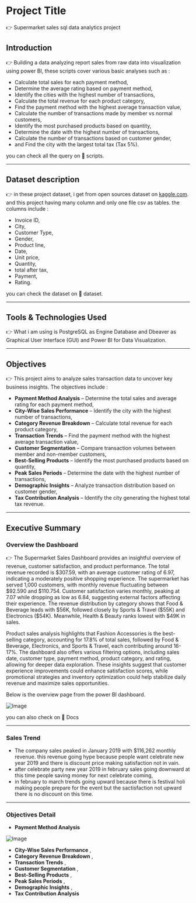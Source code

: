 # Project Title 
 👉 Supermarket sales sql data analytics project

## Introduction
 👉 Building a data analyzing report sales from raw data into visualization using power BI, these scripts cover various basic analyses such as :
- Calculate total sales for each payment method,
- Determine the average rating based on payment method,
- Identify the cities with the highest number of transactions,
- Calculate the total revenue for each product category,
- Find the payment method with the highest average transaction value,
- Calculate the number of transactions made by member vs normal customers,
- Identify the most purchased products based on quantity,
- Determine the date with the highest number of transactions,
- Calculate the number of transactions based on customer gender,
- and Find the city with the largest total tax (Tax 5%).

you can check all the query on 📂 scripts.

---

## Dataset description
👉 in these project dataset, i get from open sources dataset on [kaggle.com](https://www.kaggle.com/datasets). and this project having many column and only one file csv as tables. the columns include :
- Invoice ID,
- City,
- Customer Type,
- Gender,
- Product line,
- Date,
- Unit price,
- Quantity,
- total after tax,
- Payment,
- Rating.

you can check the dataset on 📂 dataset.

---

## Tools & Technologies Used
👉 What i am using is PostgreSQL as Engine Database and Dbeaver as Graphical User Interface (GUI) and Power BI for Data Visualization.

---

## Objectives
👉 This project aims to analyze sales transaction data to uncover key business insights. The objectives include :
- **Payment Method Analysis** – Determine the total sales and average rating for each payment method,
- **City-Wise Sales Performance** – Identify the city with the highest number of transactions,
- **Category Revenue Breakdown** – Calculate total revenue for each product category,
- **Transaction Trends** – Find the payment method with the highest average transaction value,
- **Customer Segmentation** – Compare transaction volumes between member and non-member customers,
- **Best-Selling Products** – Identify the most purchased products based on quantity,
- **Peak Sales Periods** – Determine the date with the highest number of transactions,
- **Demographic Insights** – Analyze transaction distribution based on customer gender,
- **Tax Contribution Analysis** – Identify the city generating the highest total tax revenue.

---

## Executive Summary
### Overview the Dashboard
👉 The Supermarket Sales Dashboard provides an insightful overview of revenue, customer satisfaction, and product performance. The total revenue recorded is $307.59, with an average customer rating of 6.97, indicating a moderately positive shopping experience. The supermarket has served 1,000 customers, with monthly revenue fluctuating between $92.590 and $110.754. Customer satisfaction varies monthly, peaking at 7.07 while dropping as low as 6.84, suggesting external factors affecting their experience. The revenue distribution by category shows that Food & Beverage leads with $56K, followed closely by Sports & Travel ($55K) and Electronics ($54K). Meanwhile, Health & Beauty ranks lowest with $49K in sales.

Product sales analysis highlights that Fashion Accessories is the best-selling category, accounting for 17.8% of total sales, followed by Food & Beverage, Electronics, and Sports & Travel, each contributing around 16-17%. The dashboard also offers various filtering options, including sales date, customer type, payment method, product category, and rating, allowing for deeper data exploration. These insights suggest that customer experience improvements could enhance satisfaction scores, while promotional strategies and inventory optimization could help stabilize daily revenue and maximize sales opportunities.

Below is the overview  page from the power BI dashboard.

![Image](https://github.com/user-attachments/assets/b1bfbbf9-2fa1-47ba-9204-4b22cdcf0009)

you can also check on 📂 Docs

---

### Sales Trend
- The company sales peaked in January 2019 with $116,262 monthly revenue. this revenue going hype because people want celebrate new year 2019 and there is discount price making satisfaction not in vain.
- after celebrate party new year 2019 in february sales going downward at this time people saving money for next celebrate coming,
- in february to march trends going upward because there is festival holi making people prepare for the event but the sactisfaction not upward there is no discount on this time.

---

### Objectives Detail
- **Payment Method Analysis**

  
![Image](https://github.com/user-attachments/assets/bcba8205-1a1a-4b7b-8d26-f30da960e834)
- **City-Wise Sales Performance** ,
- **Category Revenue Breakdown** ,
- **Transaction Trends** ,
- **Customer Segmentation** ,
- **Best-Selling Products** ,
- **Peak Sales Periods** ,
- **Demographic Insights** ,
- **Tax Contribution Analysis** 
